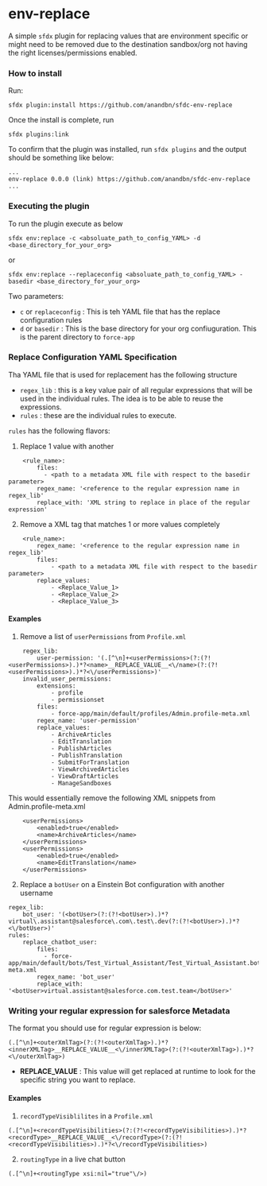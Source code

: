env-replace
===========

A simple `sfdx` plugin for replacing values that are environment specific or might need to be removed due to the destination sandbox/org not having the right licenses/permissions enabled. 

### How to install

Run:
```
sfdx plugin:install https://github.com/anandbn/sfdc-env-replace

```

Once the install is complete, run 
```
sfdx plugins:link
```

To confirm that the plugin was installed, run `sfdx plugins` and the output should be something like below:

```
...
env-replace 0.0.0 (link) https://github.com/anandbn/sfdc-env-replace
...

```

### Executing the plugin

To run the plugin execute as below

```
sfdx env:replace -c <absoluate_path_to_config_YAML> -d <base_directory_for_your_org>
```

or 
```
sfdx env:replace --replaceconfig <absoluate_path_to_config_YAML> -basedir <base_directory_for_your_org>
```

Two parameters:

- `c` or `replaceconfig` : This is teh YAML file that has the replace configuration rules 
- `d` or `basedir` : This is the base directory for your org confiuguration. This is the parent directory to `force-app`

### Replace Configuration YAML Specification

Tha YAML file that is used for replacement has the following structure

- `regex_lib` : this is a key value pair of all regular expressions that will be used in the individual rules. The idea is to be able to reuse the expressions.
- `rules` : these are the individual rules to execute.

`rules` has the following flavors:

1. Replace 1 value with another

```
    <rule_name>:
        files:
          - <path to a metadata XML file with respect to the basedir parameter>
        regex_name: '<reference to the regular expression name in regex_lib'
        replace_with: 'XML string to replace in place of the regular expression'
```

2. Remove a XML tag that matches 1 or more values completely

```
    <rule_name>:
        regex_name: '<reference to the regular expression name in regex_lib'
        files:
            - <path to a metadata XML file with respect to the basedir parameter>
        replace_values:
            - <Replace_Value_1>
            - <Replace_Value_2>
            - <Replace_Value_3>

```

#### Examples

1. Remove a list of `userPermissions` from `Profile.xml`

```
    regex_lib:
        user-permission: '(.[^\n]+<userPermissions>(?:(?!<userPermissions>).)*?<name>__REPLACE_VALUE__<\/name>(?:(?!<userPermissions>).)*?<\/userPermissions>)'
    invalid_user_permissions: 
        extensions:
            - profile
            - permissionset
        files:
            - force-app/main/default/profiles/Admin.profile-meta.xml
        regex_name: 'user-permission' 
        replace_values:
            - ArchiveArticles
            - EditTranslation
            - PublishArticles
            - PublishTranslation
            - SubmitForTranslation
            - ViewArchivedArticles
            - ViewDraftArticles
            - ManageSandboxes
```

This would essentially remove the following XML snippets from Admin.profile-meta.xml

```
    <userPermissions>
        <enabled>true</enabled>
        <name>ArchiveArticles</name>
    </userPermissions>
    <userPermissions>
        <enabled>true</enabled>
        <name>EditTranslation</name>
    </userPermissions>
```

2. Replace a `botUser` on a Einstein Bot configuration with another username

```
regex_lib:
    bot_user: '(<botUser>(?:(?!<botUser>).)*?virtual\.assistant@salesforce\.com\.test\.dev(?:(?!<botUser>).)*?<\/botUser>)'
rules:
    replace_chatbot_user:
        files:
          - force-app/main/default/bots/Test_Virtual_Assistant/Test_Virtual_Assistant.bot-meta.xml
        regex_name: 'bot_user'
        replace_with: '<botUser>virtual.assistant@salesforce.com.test.team</botUser>'
```


### Writing your regular expression for salesforce Metadata

The format you should use for regular expression is below:

```
(.[^\n]+<outerXmlTag>(?:(?!<outerXmlTag>).)*?<innerXMLTag>__REPLACE_VALUE__<\/innerXMLTag>(?:(?!<outerXmlTag>).)*?<\/outerXmlTag>)

```

- ____REPLACE_VALUE____ : This value will get replaced at runtime to look for the specific string you want to replace.


#### Examples

1. `recordTypeVisiblilites` in a `Profile.xml`

```
(.[^\n]+<recordTypeVisibilities>(?:(?!<recordTypeVisibilities>).)*?<recordType>__REPLACE_VALUE__<\/recordType>(?:(?!<recordTypeVisibilities>).)*?<\/recordTypeVisibilities>)
```

2. `routingType` in a live chat button

```
(.[^\n]+<routingType xsi:nil="true"\/>)
```